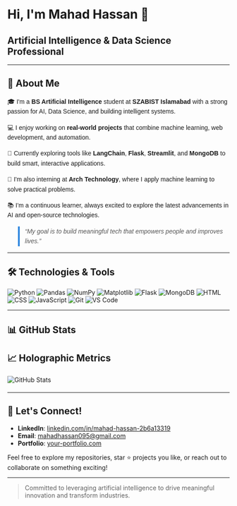 # Hi, I'm Mahad Hassan 👋

## Artificial Intelligence & Data Science Professional

---

## 🌟 About Me
<div style="font-family: Arial, sans-serif; line-height: 1.6;">
  
  <p>🎓 I'm a <strong>BS Artificial Intelligence</strong> student at <strong>SZABIST Islamabad</strong> with a strong passion for AI, Data Science, and building intelligent systems.</p>
  
  <p>💻 I enjoy working on <strong>real-world projects</strong> that combine machine learning, web development, and automation.</p>
  
  <p>🔬 Currently exploring tools like <strong>LangChain</strong>, <strong>Flask</strong>, <strong>Streamlit</strong>, and <strong>MongoDB</strong> to build smart, interactive applications.</p>
  
  <p>🚀 I'm also interning at <strong>Arch Technology</strong>, where I apply machine learning to solve practical problems.</p>
  
  <p>📚 I'm a continuous learner, always excited to explore the latest advancements in AI and open-source technologies.</p>
  
  <blockquote style="font-style: italic; color: #555; border-left: 4px solid #2e86de; padding-left: 12px;">
    “My goal is to build meaningful tech that empowers people and improves lives.”
  </blockquote>
</div>

---

## 🛠️ Technologies & Tools
![Python](https://img.shields.io/badge/-Python-3776AB?style=flat&logo=python&logoColor=white)
![Pandas](https://img.shields.io/badge/-Pandas-150458?style=flat&logo=pandas)
![NumPy](https://img.shields.io/badge/-NumPy-013243?style=flat&logo=numpy)
![Matplotlib](https://img.shields.io/badge/-Matplotlib-ffffff?style=flat&logo=matplotlib&logoColor=black)
![Flask](https://img.shields.io/badge/-Flask-000000?style=flat&logo=flask)
![MongoDB](https://img.shields.io/badge/-MongoDB-47A248?style=flat&logo=mongodb&logoColor=white)
![HTML](https://img.shields.io/badge/-HTML-E34F26?style=flat&logo=html5&logoColor=white)
![CSS](https://img.shields.io/badge/-CSS-1572B6?style=flat&logo=css3)
![JavaScript](https://img.shields.io/badge/-JavaScript-F7DF1E?style=flat&logo=javascript&logoColor=black)
![Git](https://img.shields.io/badge/-Git-F05032?style=flat&logo=git&logoColor=white)
![VS Code](https://img.shields.io/badge/-VS%20Code-007ACC?style=flat&logo=visual-studio-code)

---

## 📊 GitHub Stats
## 📈 Holographic Metrics
<div style="display: flex; justify-content: space-between; flex-wrap: wrap; gap: 20px; margin: 20px 0;">
  <img src="https://github-readme-stats.vercel.app/api?username=mahad-hassan&show_icons=true&theme=transparent&bg_color=0A0E1A&text_color=00FFFF&icon_color=FF00FF&border_color=00FFFF" alt="GitHub Stats">
</div>

---

## 🤝 Let's Connect!
- **LinkedIn**: [linkedin.com/in/mahad-hassan-2b6a13319](https://www.linkedin.com/in/mahad-hassan-2b6a13319/)
- **Email**: mahadhassan095@gmail.com
- **Portfolio**: [your-portfolio.com](https://your-portfolio.com)

Feel free to explore my repositories, star ⭐ projects you like, or reach out to collaborate on something exciting!

---
> Committed to leveraging artificial intelligence to drive meaningful innovation and transform industries.
